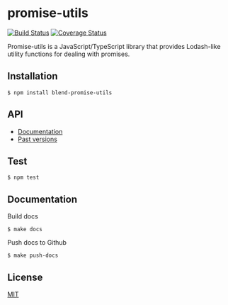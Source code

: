 promise-utils
=============

[![Build Status](https://circleci.com/gh/blend/promise-utils.svg?style=shield)](https://circleci.com/gh/blend/promise-utils)
[![Coverage Status](https://coveralls.io/repos/github/blend/promise-utils/badge.svg?branch=master)](https://coveralls.io/github/blend/promise-utils?branch=master)

Promise-utils is a JavaScript/TypeScript library that provides
Lodash-like utility functions for dealing with promises.

## Installation

```
$ npm install blend-promise-utils
```

## API

- [Documentation][2]
- [Past versions][3]

## Test

```
$ npm test
```

## Documentation

Build docs
```
$ make docs
```

Push docs to Github
```
$ make push-docs
```

## License

[MIT](LICENSE)

[1]: https://blend.github.io/promise-utils
[2]: https://blend.github.io/promise-utils/latest/
[3]: https://blend.github.io/promise-utils/versions.html
